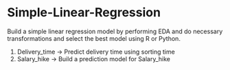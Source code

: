 # Simple-Linear-Regression
Build a simple linear regression model by performing EDA and do necessary transformations  and select the best model using R or Python.
1) Delivery_time -> Predict delivery time using sorting time 
2) Salary_hike -> Build a prediction model for Salary_hike
